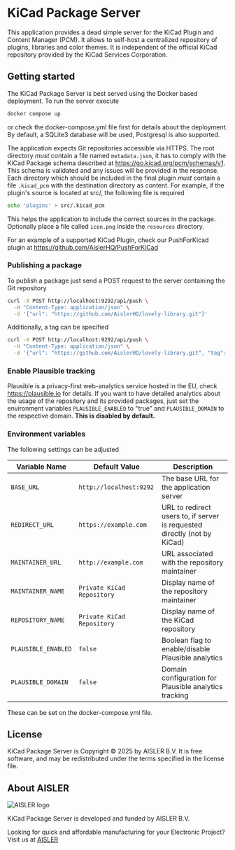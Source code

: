 # KiCad Package Server
This application provides a dead simple server for the KiCad Plugin and Content Manager (PCM). It allows to self-host
a centralized repository of plugins, libraries and color themes. It is independent of the official KiCad repository
provided by the KiCad Services Corporation.


## Getting started
The KiCad Package Server is best served using the Docker based deployment. To run the server execute
```bash
docker compose up
```
or check the docker-compose.yml file first for details about the deployment. By default, a SQLite3 database will be used,
Postgresql is also supported.  

The application expects Git repositories accessible via HTTPS. The root directory *must* contain a file named `metadata.json`,
it has to comply with the KiCad Package schema described at https://go.kicad.org/pcm/schemas/v1. This schema is validated and
any issues will be provided in the response.
Each directory which should be included in the final plugin *must* contain a file `.kicad_pcm` with the destination directory
as content. For example, if the plugin's source is located at src/, the following file is required
```bash
echo 'plugins' > src/.kicad_pcm
```
This helps the application to include the correct sources in the package.
Optionally place a file called `icon.png` inside the `resources` directory.

For an example of a supported KiCad Plugin, check our PushForKicad plugin at https://github.com/AislerHQ/PushForKiCad

### Publishing a package
To publish a package just send a POST request to the server containing the Git repository
```bash
curl -X POST http://localhost:9292/api/push \
  -H "Content-Type: application/json" \
  -d '{"url": "https://github.com/AislerHQ/lovely-library.git"}'
```
Additionally, a tag can be specified
```bash
curl -X POST http://localhost:9292/api/push \
  -H "Content-Type: application/json" \
  -d '{"url": "https://github.com/AislerHQ/lovely-library.git", "tag": "v0.0.1"}'
```

### Enable Plausible tracking
Plausible is a privacy-first web-analytics service hosted in the EU, check https://plausible.io for details. If you want
to have detailed analytics about the usage of the repository and its provided packages, just set the environment variables
`PLAUSIBLE_ENABLED` to "true" and `PLAUSIBLE_DOMAIN` to the respective domain.
__This is disabled by default.__

### Environment variables
The following settings can be adjusted

| Variable Name | Default Value              | Description                                                              |
|---------------|----------------------------|--------------------------------------------------------------------------|
| `BASE_URL` | `http://localhost:9292`    | The base URL for the application server                                  |
| `REDIRECT_URL` | `https://example.com`      | URL to redirect users to, if server is requested directly (not by KiCad) |
| `MAINTAINER_URL` | `http://example.com`       | URL associated with the repository maintainer                            |
| `MAINTAINER_NAME` | `Private KiCad Repository` | Display name of the repository maintainer                                |
| `REPOSITORY_NAME` | `Private KiCad Repository` | Display name of the KiCad repository                                     |
| `PLAUSIBLE_ENABLED` | `false`                    | Boolean flag to enable/disable Plausible analytics                       |
| `PLAUSIBLE_DOMAIN` | `false`                    | Domain configuration for Plausible analytics tracking                    |

These can be set on the docker-compose.yml file.

## License
KiCad Package Server is Copyright © 2025 by AISLER B.V. It is free software, and may be
redistributed under the terms specified in the license file.

## About AISLER

![AISLER logo](https://aisler.net/logos/AISLER_Logo_m.png)

KiCad Package Server is developed and funded by AISLER B.V.

Looking for quick and affordable manufacturing for your Electronic Project? Visit us at [AISLER](https://aisler.net)